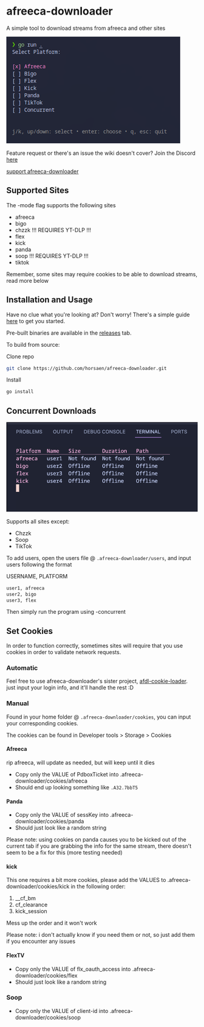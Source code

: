 # afreeca-downloader

A simple tool to download streams from afreeca and other sites

![tui screenshot](https://raw.githubusercontent.com/horsaen/imgstore/main/afreeca-downloader/tui.png)

Feature request or there's an issue the wiki doesn't cover? Join the Discord [here](https://discord.gg/yzNM7CPn4s)

[support afreeca-downloader](https://ko-fi.com/ihatemicrowave)

## Supported Sites

The -mode flag supports the following sites

- afreeca
- bigo
- chzzk !!! REQUIRES YT-DLP !!!
- flex
- kick
- panda
- soop !!! REQUIRES YT-DLP !!!
- tiktok

Remember, some sites may require cookies to be able to download streams, read more below

## Installation and Usage

Have no clue what you're looking at? Don't worry! There's a simple guide [here](docs/getting-started.md) to get you started.

Pre-built binaries are available in the [releases](https://github.com/horsaen/afreeca-downloader/releases) tab.

To build from source:

Clone repo
```bash
git clone https://github.com/horsaen/afreeca-downloader.git
```

Install
```bash
go install
```

## Concurrent Downloads

![concurrent screenshot](https://raw.githubusercontent.com/horsaen/imgstore/main/afreeca-downloader/concurrent.png)

Supports all sites except:
- Chzzk
- Soop
- TikTok

To add users, open the users file @ `.afreeca-downloader/users`, and input users following the format

USERNAME, PLATFORM

```
user1, afreeca
user2, bigo
user3, flex
```

Then simply run the program using -concurrent

## Set Cookies
In order to function correctly, sometimes sites will require that you use cookies in order to validate network requests.

### Automatic
Feel free to use afreeca-downloader's sister project, [afdl-cookie-loader](https://github.com/horsaen/afdl-cookie-loader). just input your login info, and it'll handle the rest :D

### Manual

Found in your home folder @ `.afreeca-downloader/cookies`, you can input your corresponding cookies.

The cookies can be found in Developer tools > Storage > Cookies

#### Afreeca

rip afreeca, will update as needed, but will keep until it dies

- Copy only the VALUE of PdboxTicket into .afreeca-downloader/cookies/afreeca
- Should end up looking something like ``.A32.7bbT5``

#### Panda

- Copy only the VALUE of sessKey into .afreeca-downloader/cookies/panda
- Should just look like a random string

Please note: using cookies on panda causes you to be kicked out of the current tab if you are grabbing the info for the same stream, there doesn't seem to be a fix for this (more testing needed)

#### kick
This one requires a bit more cookies, please add the VALUES to .afreeca-downloader/cookies/kick in the following order:

1. __cf_bm
2. cf_clearance
3. kick_session

Mess up the order and it won't work

Please note: i don't actually know if you need them or not, so just add them if you encounter any issues

#### FlexTV
- Copy only the VALUE of flx_oauth_access into .afreeca-downloader/cookies/flex
- Should just look like a random string

### Soop

- Copy only the VALUE of client-id into .afreeca-downloader/cookies/soop
